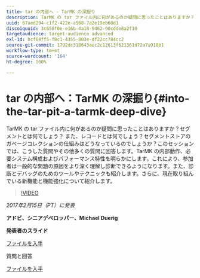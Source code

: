 ```yaml
---
title: tar の内部へ - TarMK の深掘り
description: TarMK の tar ファイル内に何があるのか疑問に思ったことはありますか？セグメントとは何でしょう？ また、レコードとは何でしょう？セグメントストアのガベージコレクションの仕組みはどうなっているのでしょうか？このセッションでは、こうした質問やその他多くの質問に回答します。
uuid: 67aed294-c1f2-422e-a568-7a2e19eb60d1
discoiquuid: 3c650f0e-e16b-4a18-9462-90cdde8a2f10
targetaudience: target-audience advanced
exl-id: bcf64ff5-f8c1-4355-803e-df22cc784cc2
source-git-commit: 1792dc318643aec2c12613f621361d72a7a918b1
workflow-type: tm+mt
source-wordcount: '164'
ht-degree: 100%

---
```


# tar の内部へ：TarMK の深掘り{#into-the-tar-pit-a-tarmk-deep-dive}

TarMK の tar ファイル内に何があるのか疑問に思ったことはありますか？セグメントとは何でしょう？ また、レコードとは何でしょう？セグメントストアのガベージコレクションの仕組みはどうなっているのでしょうか？このセッションでは、こうした質問やその他多くの質問に回答します。TarMK の内部動作、必要システム構成およびパフォーマンス特性を明らかにします。これにより、参加者は一般的な問題の原因をより深く理解し診断できるようになります。また、診断とデバッグのためのツールやテクニックも紹介します。さらに、現在取り組んでいる新機能と機能強化について紹介します。

>[!VIDEO](https://video.tv.adobe.com/v/19138/?quality=9)

*2017年2月15日（PT）に発表*

**アドビ、シニアデベロッパー、Michael Duerig**

**発表者のスライド**

[ファイルを入手](assets/aem-gems-tarmk-deep-dive.pptx)

質問と回答

[ファイルを入手](assets/aem-gems-qandas-tarmk-deep-dive.pdf)
<!--
[Get back to the Overview](https://helpx.adobe.com/experience-manager/kt/eseminars/gems/aem-index.html)
-->

